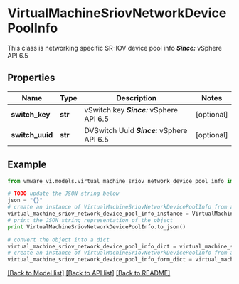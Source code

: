 # VirtualMachineSriovNetworkDevicePoolInfo

This class is networking specific SR-IOV device pool info  ***Since:*** vSphere API 6.5 

## Properties
Name | Type | Description | Notes
------------ | ------------- | ------------- | -------------
**switch_key** | **str** | vSwitch key  ***Since:*** vSphere API 6.5  | [optional] 
**switch_uuid** | **str** | DVSwitch Uuid  ***Since:*** vSphere API 6.5  | [optional] 

## Example

```python
from vmware_vi.models.virtual_machine_sriov_network_device_pool_info import VirtualMachineSriovNetworkDevicePoolInfo

# TODO update the JSON string below
json = "{}"
# create an instance of VirtualMachineSriovNetworkDevicePoolInfo from a JSON string
virtual_machine_sriov_network_device_pool_info_instance = VirtualMachineSriovNetworkDevicePoolInfo.from_json(json)
# print the JSON string representation of the object
print VirtualMachineSriovNetworkDevicePoolInfo.to_json()

# convert the object into a dict
virtual_machine_sriov_network_device_pool_info_dict = virtual_machine_sriov_network_device_pool_info_instance.to_dict()
# create an instance of VirtualMachineSriovNetworkDevicePoolInfo from a dict
virtual_machine_sriov_network_device_pool_info_form_dict = virtual_machine_sriov_network_device_pool_info.from_dict(virtual_machine_sriov_network_device_pool_info_dict)
```
[[Back to Model list]](../README.md#documentation-for-models) [[Back to API list]](../README.md#documentation-for-api-endpoints) [[Back to README]](../README.md)


